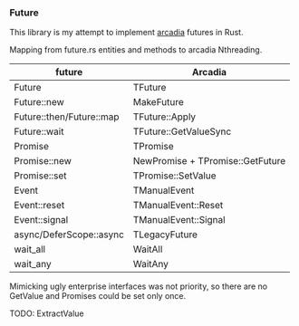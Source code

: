 ### Future

This library is my attempt to implement [arcadia](https://yandex.com/company/) futures in Rust.

Mapping from future.rs entities and methods to arcadia Nthreading.

future | Arcadia
--------|-------
Future | TFuture
Future::new | MakeFuture
Future::then/Future::map | TFuture::Apply
Future::wait | TFuture::GetValueSync
Promise | TPromise
Promise::new | NewPromise + TPromise::GetFuture
Promise::set | TPromise::SetValue
Event | TManualEvent
Event::reset | TManualEvent::Reset
Event::signal | TManualEvent::Signal
async/DeferScope::async | TLegacyFuture
wait_all | WaitAll
wait_any | WaitAny


Mimicking ugly enterprise interfaces was not priority, so there are no GetValue and Promises could be set only once.

TODO: ExtractValue
